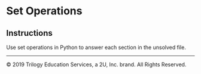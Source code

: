 # Set Operations

## Instructions

Use set operations in Python to answer each section in the unsolved file.

---

© 2019 Trilogy Education Services, a 2U, Inc. brand. All Rights Reserved.
